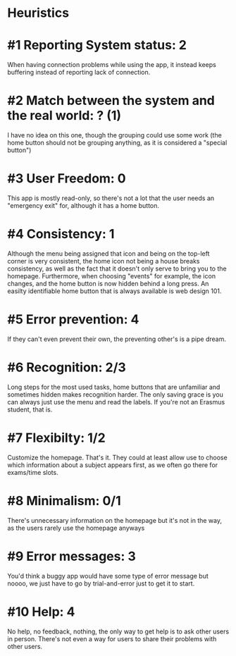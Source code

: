 # Heuristics

# #1 Reporting System status: 2
When having connection problems while using the app, it instead keeps buffering instead of reporting lack of connection.

# #2 Match between the system and the real world: ? (1)
I have no idea on this one, though the grouping could use some work (the home button should not be grouping anything, as it is considered a "special button")

# #3 User Freedom: 0
This app is mostly read-only, so there's not a lot that the user needs an "emergency exit" for, although it has a home button.

# #4 Consistency: 1
Although the menu being assigned that icon and being on the top-left corner is very consistent, the home icon not being a house breaks consistency, as well as the fact that it doesn't only serve to bring you to the homepage. Furthermore, when choosing "events" for example, the icon changes, and the home button is now hidden behind a long press. An easilty identifiable home button that is always available is web design 101.

# #5 Error prevention: 4
If they can't even prevent their own, the preventing other's is a pipe dream.

# #6 Recognition: 2/3
Long steps for the most used tasks, home buttons that are unfamiliar and sometimes hidden makes recognition harder. The only saving grace is you can always just use the menu and read the labels. If you're not an Erasmus student, that is.

# #7 Flexibilty: 1/2
Customize the homepage. That's it. They could at least allow use to choose which information about a subject appears first, as we often go there for exams/time slots.

# #8 Minimalism: 0/1
There's unnecessary information on the homepage but it's not in the way, as the users rarely use the homepage anyways

# #9 Error messages: 3
You'd think a buggy app would have some type of error message but noooo, we just have to go by trial-and-error just to get it to start.

# #10 Help: 4
No help, no feedback, nothing, the only way to get help is to ask other users in person. There's not even a way for users to share their problems with other users.